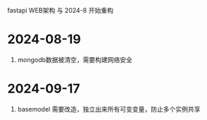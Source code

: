 fastapi WEB架构
与 2024-8 开始重构

# 2024-08-19
1. mongodb数据被清空，需要构建网络安全

# 2024-09-17
1. basemodel 需要改造，独立出来所有可变变量，防止多个实例共享